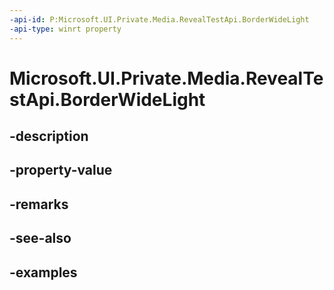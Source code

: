 ```yaml
---
-api-id: P:Microsoft.UI.Private.Media.RevealTestApi.BorderWideLight
-api-type: winrt property
---
```


# Microsoft.UI.Private.Media.RevealTestApi.BorderWideLight

<!--
public Microsoft.UI.Xaml.Media.XamlLight BorderWideLight { get; }
-->


## -description

## -property-value

## -remarks

## -see-also

## -examples


